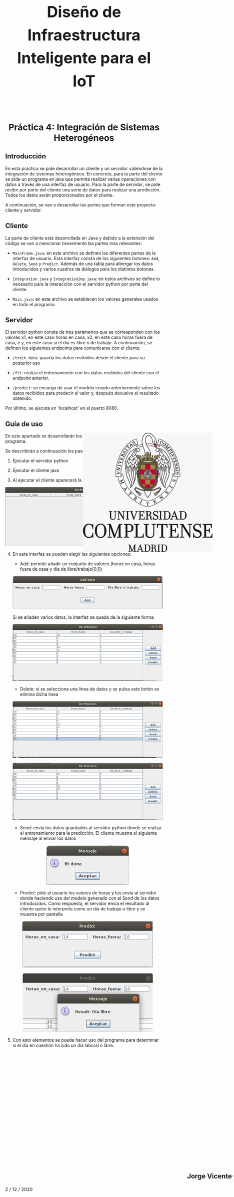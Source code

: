 <div style="height:20%"></div>

<p align="center" style="font-size:350%">
  <font style="line-height:150%;"><strong>Diseño de Infraestructura Inteligente para el IoT</strong></font>
</p>

<br />

<p align="center" style="font-size:200%">
  <strong>Práctica 4: Integración de Sistemas Heterogéneos 
</strong>
</p>

<div style="text-align: center; position: absolute; top: 37%; width:95%">
  <img src="./img/logo.jpeg" width="414" height="380" />
</div>

<div style="text-align: right; font-size:150%; position: absolute; bottom: 2%; width:95%"><strong>
<p style="width:100%">Jiali Zheng</p>
<p style="width:100%">Jorge Vicente Camuñas Heredia</p>
</strong>
<p style="font-size:70%; text-align: left;">2 / 12 / 2020</p>
</div>

<div style="page-break-after: always;"></div>

## Introducción

En esta práctica se pide desarrollar un cliente y un servidor valiéndose de la integración de sistemas heterogéneos. En concreto, para la parte del cliente se pide un programa en java que permita realizar varias operaciones con datos a través de una interfaz de usuario. Para la parte de servidor, se pide recibir por parte del cliente una serie de datos para realizar una predicción. Todos los datos serán proporcionados por el cliente.


A continuación, se van a desarrollar las partes que forman este proyecto: cliente y servidor.


## Cliente

La parte de cliente está desarrollada en Java y debido a la extensión del código se van a mencionar brevemente las partes más relevantes:

- `MainFrame.java`: en este archivo se definen las diferentes partes de la interfaz de usuario. Esta interfaz consta de los siguientes botones: `Add`, `Delete`, `Send` y `Predict`. Además de una tabla para albergar los datos introducidos y varios cuadros de diálogos para los distintos botones.

- `Integration.java` y `IntegrationImp.java`: en estos archivos se define lo necesario para la interacción con el servidor python por parte del cliente.

- `Main.java`: en este archivo se establecen los valores generales usados en todo el programa.


## Servidor


El servidor python consta de tres parámetros que se corresponden con los valores x1, en este caso horas en casa, x2, en este caso horas fuera de casa, e y, en este caso si el día es libre o de trabajo. A continuación, se definen los siguientes endpoints para comunicarse con el cliente:

- `/train_data`: guarda los datos recibidos desde el cliente para su posterior uso


- `/fit`: realiza el entrenamiento con los datos recibidos del cliente con el endpoint anterior.


- `/predict`: se encarga de usar el modelo creado anteriormente sobre los datos recibidos para predecir el valor y, después devuelve el resultado obtenido.


Por último, se ejecuta en 'localhost' en el puerto 8080.


## Guía de uso

En este apartado se desarrollarán los pasos a seguir para hacer uso del programa.

Se describirán a continuación los pasos a seguir:

1. Ejecutar el servidor python

2. Ejecutar el cliente java

3. Al ejecutar el cliente aparecerá la siguiente interfaz de usuario:


<p align="center">
    <img src="./img/interfaz.png" />
    </p>


4. En esta interfaz se pueden elegir las siguientes opciones:

    - Add: permite añadir un conjunto de valores (horas en casa, horas fuera de casa y dia de libre/trabajo[0,1])

    <p align="center">
    <img src="./img/Add.png" />
    </p>

    Si se añaden varios datos, la interfaz se queda de la siguiente forma:

    <p align="center">
    <img src="./img/datos.png" />
    </p>

    - Delete: si se selecciona una linea de datos y se pulsa este botón se elimina dicha linea


    <p align="center">
    <img src="./img/seleccion.png" />
    </p>


    <p align="center">
    <img src="./img/borrado.png" />
    </p>


    - Send: envía los datos guardados al servidor python donde se realiza el entrenamiento para la predicción. El cliente muestra el siguiente mensaje al enviar los datos


    <p align="center">
    <img src="./img/fit.png" />
    </p>


    - Predict: pide al usuario los valores de horas y los envía al servidor donde haciendo uso del modelo generado con el Send de los datos introducidos. Como respuesta, el servidor envía el resultado al cliente quien lo interpreta como un día de trabajo o libre y se muestra por pantalla


    <p align="center">
    <img src="./img/predict.png" />
    </p>


    <p align="center">
    <img src="./img/resultado.png" />
    </p>


5. Con esto elementos se puede hacer uso del programa para determinar si el día en cuestión ha sido un día laboral o libre.


